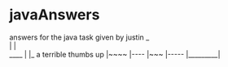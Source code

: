 # javaAnswers
answers for the java task given by justin 
       _   
      | |       
 ____ | |_    a terrible thumbs up 
|~~~~     |----
|~~~      |-----
|_________|
